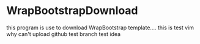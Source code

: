 # WrapBootstrapDownload
this program is use to download WrapBootstrap template....
this is test vim
why can't upload github
test branch
test idea

